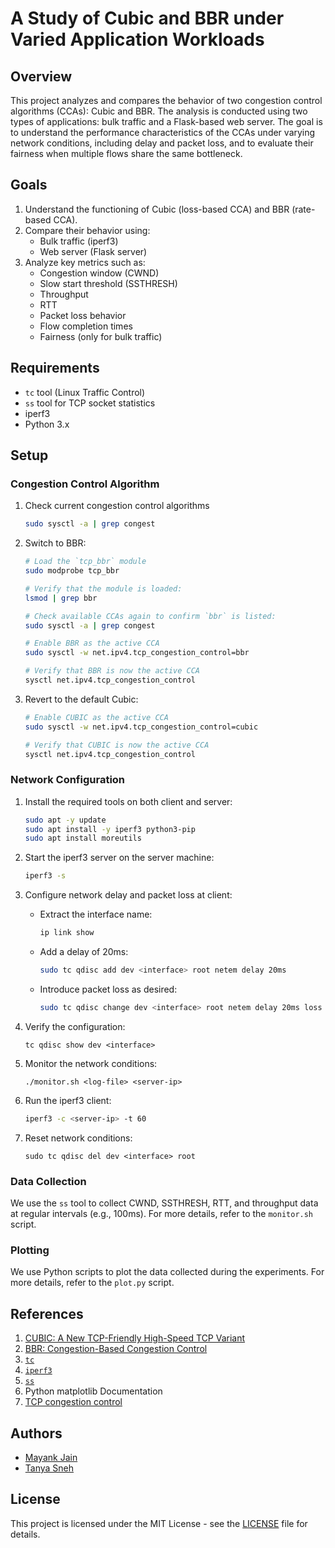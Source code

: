 # A Study of Cubic and BBR under Varied Application Workloads

## Overview
This project analyzes and compares the behavior of two congestion control algorithms (CCAs): Cubic and BBR. The analysis is conducted using two types of applications: bulk traffic and a Flask-based web server. The goal is to understand the performance characteristics of the CCAs under varying network conditions, including delay and packet loss, and to evaluate their fairness when multiple flows share the same bottleneck.

## Goals
1. Understand the functioning of Cubic (loss-based CCA) and BBR (rate-based CCA).
2. Compare their behavior using:
   - Bulk traffic (iperf3)
   - Web server (Flask server)
3. Analyze key metrics such as:
   - Congestion window (CWND)
   - Slow start threshold (SSTHRESH)
   - Throughput
   - RTT
   - Packet loss behavior
   - Flow completion times
   - Fairness (only for bulk traffic)

## Requirements
- `tc` tool (Linux Traffic Control)
- `ss` tool for TCP socket statistics
- iperf3
- Python 3.x

## Setup

### Congestion Control Algorithm

1. Check current congestion control algorithms
   ```bash
   sudo sysctl -a | grep congest
   ```
1. Switch to BBR:
   ```bash
   # Load the `tcp_bbr` module
   sudo modprobe tcp_bbr

   # Verify that the module is loaded:
   lsmod | grep bbr

   # Check available CCAs again to confirm `bbr` is listed:
   sudo sysctl -a | grep congest

   # Enable BBR as the active CCA
   sudo sysctl -w net.ipv4.tcp_congestion_control=bbr

   # Verify that BBR is now the active CCA
   sysctl net.ipv4.tcp_congestion_control
   ```
1. Revert to the default Cubic:
   ```bash
   # Enable CUBIC as the active CCA
   sudo sysctl -w net.ipv4.tcp_congestion_control=cubic

   # Verify that CUBIC is now the active CCA
   sysctl net.ipv4.tcp_congestion_control
   ```

### Network Configuration

1. Install the required tools on both client and server:
    ```bash
    sudo apt -y update
    sudo apt install -y iperf3 python3-pip
    sudo apt install moreutils
    ```

2. Start the iperf3 server on the server machine:
    ```bash
    iperf3 -s
    ```

3. Configure network delay and packet loss at client:
    - Extract the interface name:
      ```bash
      ip link show
      ```
    - Add a delay of 20ms:
      ```bash
      sudo tc qdisc add dev <interface> root netem delay 20ms
      ```
    - Introduce packet loss as desired:
      ```bash
      sudo tc qdisc change dev <interface> root netem delay 20ms loss 0.005%
      ```

4. Verify the configuration:
   ```
   tc qdisc show dev <interface>
   ```

5. Monitor the network conditions:
   ```
   ./monitor.sh <log-file> <server-ip>
   ```

5. Run the iperf3 client:
    ```bash
    iperf3 -c <server-ip> -t 60
    ```

6. Reset network conditions:
   ```
   sudo tc qdisc del dev <interface> root
   ```

### Data Collection

We use the `ss` tool to collect CWND, SSTHRESH, RTT, and throughput data at regular intervals (e.g., 100ms). For more details, refer to the `monitor.sh` script.

### Plotting

We use Python scripts to plot the data collected during the experiments. For more details, refer to the `plot.py` script.

## References
1. [CUBIC: A New TCP-Friendly High-Speed TCP Variant](https://www.cs.princeton.edu/courses/archive/fall16/cos561/papers/Cubic08.pdf)
2. [BBR: Congestion-Based Congestion Control](https://queue.acm.org/detail.cfm?id=3022184)
3. [`tc`](https://man7.org/linux/man-pages/man8/tc.8.html)
4. [`iperf3`](https://software.es.net/iperf/)
5. [`ss`](https://man7.org/linux/man-pages/man8/ss.8.html)
6. Python matplotlib Documentation
7. [TCP congestion control](https://witestlab.poly.edu/blog/tcp-congestion-control-basics)

## Authors

- [Mayank Jain](https://jainmayank.me)
- [Tanya Sneh](https:/github.com/tanya06)

## License

This project is licensed under the MIT License - see the [LICENSE](LICENSE) file for details.

